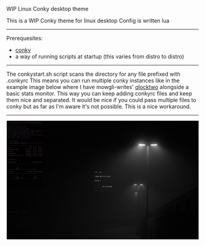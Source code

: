 WIP Linux Conky desktop theme

This is a WIP Conky theme for linux desktop
Config is written lua 

---

Prerequesites:

- [conky](https://github.com/brndnmtthws/conky/)
- a way of running scripts at startup (this varies from distro to distro)

---

The conkystart.sh script scans the directory for any file prefixed with .conkyrc
This means you can run multiple conky instances like in the example image below where I have mowgli-writes' [qlocktwo](https://www.deviantart.com/mowgli-writes/art/qlocktwo-conky-470067388) alongside a basic stats monitor. This way you can keep adding conkyrc files and keep them nice and separated. It would be nice if you could pass multiple files to conky but as far as I'm aware it's not possible. This is a nice workaround. 

---

![desktop screenshot](desktopscreenshot.png)